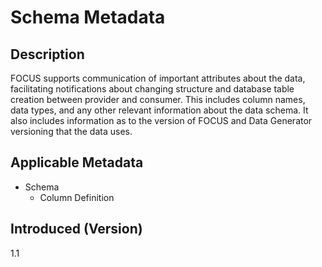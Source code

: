 # Schema Metadata

## Description

FOCUS supports communication of important attributes about the data, facilitating notifications about changing structure and database table creation between provider and consumer. This includes column names, data types, and any other relevant information about the data schema. It also includes information as to the version of FOCUS and Data Generator versioning that the data uses.

## Applicable Metadata

* Schema
  * Column Definition

## Introduced (Version)

1.1
